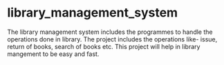 # library_management_system

The library management system includes the programmes to handle the
operations done in library. The project includes the operations like- issue,
return of books, search of books etc. This project will help in library
mangement to be easy and fast.
